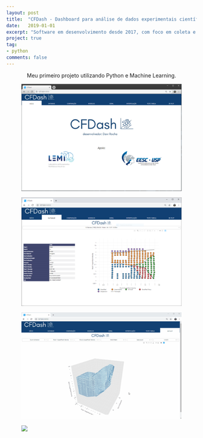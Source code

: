 ```yaml
---
layout: post
title:  "CFDash - Dashboard para análise de dados experimentais científicos."
date:   2019-01-01
excerpt: "Software em desenvolvimento desde 2017, com foco em coleta e análise de dados para a indústria de petróleo e gás."
project: true
tag:
- python
comments: false
---
```


 
    
<center>Meu primeiro projeto utilizando Python e Machine Learning.</center>

<figure>
	<a href="/assets/img/cfdash_homepage.PNG"><img src="/assets/img/cfdash_homepage.PNG"></a>
</figure>

<figure>
	<a href="/assets/img/Database.PNG"><img src="/assets/img/Database.PNG"></a>
</figure>

<figure>
	<a href="/assets/img/3dplotgif.gif"><img src="/assets/img/3dplotgif.gif"></a>
</figure>

<figure>
	<a href="/assets/img/sumário.PNG"><img src="/assets/img/sumário.PNG"></a>
</figure>


